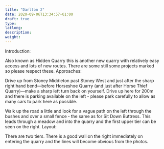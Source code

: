 ```yaml
---
title: "Darlton 2"
date: 2020-09-06T13:34:57+01:00
draft: true
type: 
latlong:
description:
weight:
---
```


Introduction:

Also known as Hidden Quarry this is another new quarry with relatively easy access and lots of new routes. There are some still some projects marked so please respect these.
Approaches:

Drive up from Stoney Middleton past Stoney West and just after the sharp right hand bend—before Horseshoe Quarry (and just after Horse Thief Quarry)—make a sharp left turn back on yourself. Drive up here for 200m and there is parking available on the left - please park carefully to allow as many cars to park here as possible.

Walk up the road a little and look for a vague path on the left through the bushes and over a small fence - the same as for Sit Down Buttress. This leads through a meadow and into the quarry and the first upper tier can be seen on the right.
Layout:

There are two tiers. There is a good wall on the right immediately on entering the quarry and the lines will become obvious from the photos.
